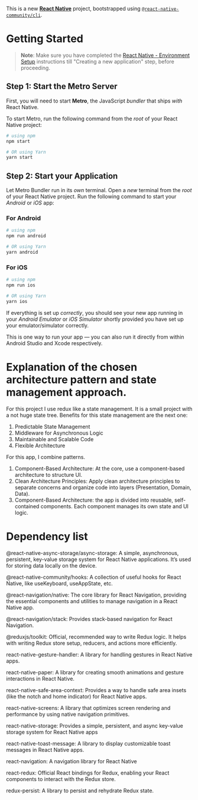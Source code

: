 This is a new [**React Native**](https://reactnative.dev) project, bootstrapped using [`@react-native-community/cli`](https://github.com/react-native-community/cli).

# Getting Started

>**Note**: Make sure you have completed the [React Native - Environment Setup](https://reactnative.dev/docs/environment-setup) instructions till "Creating a new application" step, before proceeding.

## Step 1: Start the Metro Server

First, you will need to start **Metro**, the JavaScript _bundler_ that ships _with_ React Native.

To start Metro, run the following command from the _root_ of your React Native project:

```bash
# using npm
npm start

# OR using Yarn
yarn start
```

## Step 2: Start your Application

Let Metro Bundler run in its _own_ terminal. Open a _new_ terminal from the _root_ of your React Native project. Run the following command to start your _Android_ or _iOS_ app:

### For Android

```bash
# using npm
npm run android

# OR using Yarn
yarn android
```

### For iOS

```bash
# using npm
npm run ios

# OR using Yarn
yarn ios
```

If everything is set up _correctly_, you should see your new app running in your _Android Emulator_ or _iOS Simulator_ shortly provided you have set up your emulator/simulator correctly.

This is one way to run your app — you can also run it directly from within Android Studio and Xcode respectively.

# Explanation of the chosen architecture pattern and state management approach.

For this project I use redux like a state management. It is a small project with a not huge state tree. Benefits for this state management are the next one:
1. Predictable State Management
2. Middleware for Asynchronous Logic
3. Maintainable and Scalable Code
4. Flexible Architecture

For this app, I combine patterns.

1. Component-Based Architecture: At the core, use a component-based architecture to structure  UI.
2. Clean Architecture Principles: Apply clean architecture principles to separate concerns and organize code into layers (Presentation, Domain, Data).
3. Component-Based Architecture: the app is divided into reusable, self-contained components. Each component manages its own state and UI logic.

# Dependency list 

@react-native-async-storage/async-storage: A simple, asynchronous, persistent, key-value storage system for React Native applications. It’s used for storing data locally on the device.

@react-native-community/hooks: A collection of useful hooks for React Native, like useKeyboard, useAppState, etc.

@react-navigation/native: The core library for React Navigation, providing the essential components and utilities to manage navigation in a React Native app.

@react-navigation/stack: Provides stack-based navigation for React Navigation.

@reduxjs/toolkit: Official, recommended way to write Redux logic. It helps with writing Redux store setup, reducers, and actions more efficiently.

react-native-gesture-handler: A library for handling gestures in React Native apps.

react-native-paper: A library for creating smooth animations and gesture interactions in React Native.

react-native-safe-area-context: Provides a way to handle safe area insets (like the notch and home indicator) for React Native apps.

react-native-screens: A library that optimizes screen rendering and performance by using native navigation primitives.

react-native-storage: Provides a simple, persistent, and async key-value storage system for React Native apps

react-native-toast-message: A library to display customizable toast messages in React Native apps.

react-navigation: A navigation library for React Native

react-redux: Official React bindings for Redux, enabling your React components to interact with the Redux store.

redux-persist: A library to persist and rehydrate Redux state.











